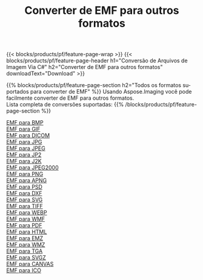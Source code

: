 ﻿---
title: Converter de EMF para outros formatos 
weight: 3920
url: /pt/java/conversion/from/emf 
lang: pt
langdirlevel: 2
locales: zh-hans,ja,it,ru,de,es,fr,nl,id,lt,pl,pt,vi,tr,ko,zh-hant,ar,hi,th,sv,cs,uk,he
description: Usando Aspose.Imaging você pode facilmente converter de EMF para outros formatos
---

{{< blocks/products/pf/feature-page-wrap >}}
{{< blocks/products/pf/feature-page-header h1="Conversão de Arquivos de Imagem Via C#" h2="Converter de EMF para outros formatos" downloadText="Download" >}}


{{% blocks/products/pf/feature-page-section  h2="Todos os formatos suportados para converter de EMF" %}}
Usando Aspose.Imaging você pode facilmente converter de EMF para outros formatos.
<br/>
Lista completa de conversões suportadas:
{{% /blocks/products/pf/feature-page-section %}}
<div class="container-fluid productfamilypage bg-gray">
    <div class="convertypes bg-gray agp-content section">
        <div class="container">
		<div class="row other-converters">
		    <div class='col-md-2 other-converter remove-lp remove-rp'><a href="/imaging/pt/java/conversion/emf-to-bmp" >EMF para BMP</a></div><div class='col-md-2 other-converter remove-lp remove-rp'><a href="/imaging/pt/java/conversion/emf-to-gif" >EMF para GIF</a></div><div class='col-md-2 other-converter remove-lp remove-rp'><a href="/imaging/pt/java/conversion/emf-to-dicom" >EMF para DICOM</a></div><div class='col-md-2 other-converter remove-lp remove-rp'><a href="/imaging/pt/java/conversion/emf-to-jpg" >EMF para JPG</a></div><div class='col-md-2 other-converter remove-lp remove-rp'><a href="/imaging/pt/java/conversion/emf-to-jpeg" >EMF para JPEG</a></div><div class='col-md-2 other-converter remove-lp remove-rp'><a href="/imaging/pt/java/conversion/emf-to-jp2" >EMF para JP2</a></div><div class='col-md-2 other-converter remove-lp remove-rp'><a href="/imaging/pt/java/conversion/emf-to-j2k" >EMF para J2K</a></div><div class='col-md-2 other-converter remove-lp remove-rp'><a href="/imaging/pt/java/conversion/emf-to-jpeg2000" >EMF para JPEG2000</a></div><div class='col-md-2 other-converter remove-lp remove-rp'><a href="/imaging/pt/java/conversion/emf-to-png" >EMF para PNG</a></div><div class='col-md-2 other-converter remove-lp remove-rp'><a href="/imaging/pt/java/conversion/emf-to-apng" >EMF para APNG</a></div><div class='col-md-2 other-converter remove-lp remove-rp'><a href="/imaging/pt/java/conversion/emf-to-psd" >EMF para PSD</a></div><div class='col-md-2 other-converter remove-lp remove-rp'><a href="/imaging/pt/java/conversion/emf-to-dxf" >EMF para DXF</a></div><div class='col-md-2 other-converter remove-lp remove-rp'><a href="/imaging/pt/java/conversion/emf-to-svg" >EMF para SVG</a></div><div class='col-md-2 other-converter remove-lp remove-rp'><a href="/imaging/pt/java/conversion/emf-to-tiff" >EMF para TIFF</a></div><div class='col-md-2 other-converter remove-lp remove-rp'><a href="/imaging/pt/java/conversion/emf-to-webp" >EMF para WEBP</a></div><div class='col-md-2 other-converter remove-lp remove-rp'><a href="/imaging/pt/java/conversion/emf-to-wmf" >EMF para WMF</a></div><div class='col-md-2 other-converter remove-lp remove-rp'><a href="/imaging/pt/java/conversion/emf-to-pdf" >EMF para PDF</a></div><div class='col-md-2 other-converter remove-lp remove-rp'><a href="/imaging/pt/java/conversion/emf-to-html" >EMF para HTML</a></div><div class='col-md-2 other-converter remove-lp remove-rp'><a href="/imaging/pt/java/conversion/emf-to-emz" >EMF para EMZ</a></div><div class='col-md-2 other-converter remove-lp remove-rp'><a href="/imaging/pt/java/conversion/emf-to-wmz" >EMF para WMZ</a></div><div class='col-md-2 other-converter remove-lp remove-rp'><a href="/imaging/pt/java/conversion/emf-to-tga" >EMF para TGA</a></div><div class='col-md-2 other-converter remove-lp remove-rp'><a href="/imaging/pt/java/conversion/emf-to-svgz" >EMF para SVGZ</a></div><div class='col-md-2 other-converter remove-lp remove-rp'><a href="/imaging/pt/java/conversion/emf-to-canvas" >EMF para CANVAS</a></div><div class='col-md-2 other-converter remove-lp remove-rp'><a href="/imaging/pt/java/conversion/emf-to-ico" >EMF para ICO</a></div>
                </div>
        </div>
    </div>
</div>
<br/>


